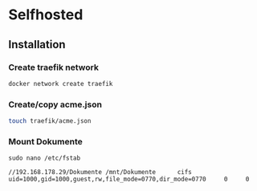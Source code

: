 # Selfhosted

## Installation

### Create traefik network

```sh
docker network create traefik
```
### Create/copy acme.json

```sh
touch traefik/acme.json
```

### Mount Dokumente

`sudo nano /etc/fstab`

```
//192.168.178.29/Dokumente /mnt/Dokumente      cifs    uid=1000,gid=1000,guest,rw,file_mode=0770,dir_mode=0770     0     0
```